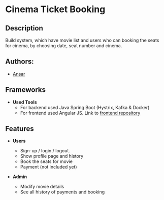 # Cinema Ticket Booking

## Description
Build system, which have movie list and users who can booking the seats for cinema, by choosing date, seat number and cinema. 

## Authors:
* [Ansar](https://github.com/ansaryergesh)

## Frameworks

- **Used Tools**
  - For backend used Java Spring Boot (Hystrix, Kafka & Docker)
  - For frontend used Angular JS. Link to [frontend repository](https://github.com/ansaryergesh/cinema-front)

## Features

- **Users**
  - Sign-up / login / logout.
  - Show profile page and history
  - Book the seats for movie
  - Payment (not included yet)

- **Admin**
  - Modify movie details
  - See all history of payments and booking 
